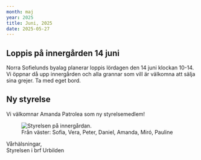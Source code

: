 ```yaml
---
month: maj
year: 2025
title: Juni, 2025
date: 2025-05-27
---
```


## Loppis på innergården 14 juni
Norra Sofielunds byalag planerar loppis lördagen den 14 juni klockan 10-14. Vi öppnar då upp innergården och alla grannar som vill är välkomna att sälja sina grejer. Ta med eget bord.

## Ny styrelse
Vi välkomnar Amanda Patrolea som ny styrelsemedlem!

<figure>
  <img src="/assets/images/Styrelsen.jpg" alt="Styrelsen på innergårdan.">
  <figcaption>Från väster: Sofia, Vera, Peter, Daniel, Amanda, Miró, Pauline</figcaption>
</figure>

Vårhälsningar,\
Styrelsen i brf Urbilden
